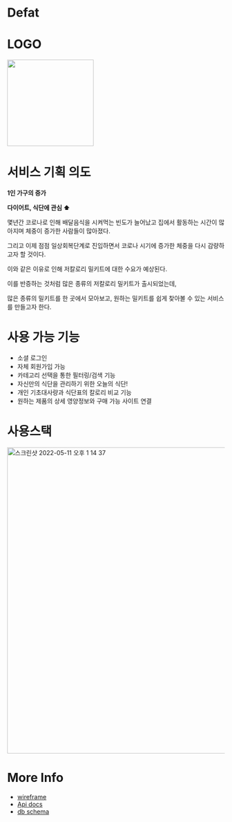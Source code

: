 # Defat

# LOGO

<img src="https://user-images.githubusercontent.com/96028990/167563744-5c4fe586-abdd-471a-bd44-dd0e0aa7e13d.png" width="200" height="200"/>

# 서비스 기획 의도

**1인 가구의 증가**

**다이어트, 식단에 관심 ⬆**

몇년간 코로나로 인해 배달음식을 시켜먹는 빈도가 늘어났고 집에서 활동하는 시간이 많아지며 체중이 증가한 사람들이 많아졌다.

그리고 이제 점점 일상회복단계로 진입하면서 코로나 시기에 증가한
 체중을 다시 감량하고자 할 것이다.

이와 같은 이유로 인해 저칼로리 밀키트에 대한 수요가 예상된다.

이를 반증하는 것처럼 많은 종류의 저칼로리 밀키트가 출시되었는데,

많은 종류의 밀키트를 한 곳에서 모아보고, 원하는 밀키트를 쉽게 찾아볼 수 있는 서비스를 만들고자 한다.

# 사용 가능 기능

* 소셜 로그인
* 자체 회원가입 가능
* 카테고리 선택을 통한 필터링/검색 기능
* 자신만의 식단을 관리하기 위한 오늘의 식단!
* 개인 기초대사량과 식단표의 칼로리 비교 기능
* 원하는 제품의 상세 영양정보와 구매 가능 사이트 연결

# 사용스택

<img width="709" alt="스크린샷 2022-05-11 오후 1 14 37" src="https://user-images.githubusercontent.com/96028990/167767942-52566031-8f0e-4147-8564-214810c9e81f.png">

# More Info

* [wireframe](https://www.figma.com/file/oGyFyAvHWZBCgW4Ek1k3bu/Untitled?node-id=6%3A277)
* [Api docs](https://app.gitbook.com/s/GrsY6V9Xbfu5r5lydeo3/)
* [db schema](https://dbdiagram.io/d/6279aca37f945876b6e65d5e)
